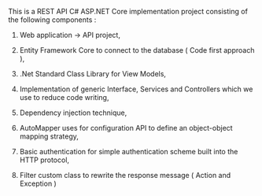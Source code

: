 
This is a REST API C# ASP.NET Core implementation project consisting of the following components :

1. Web application -> API project,

2. Entity Framework Core to connect to the database ( Code first approach ), 

3. .Net Standard Class Library for View Models,

4. Implementation of generic Interface, Services and Controllers which we use to reduce code writing,

5. Dependency injection technique, 

6. AutoMapper uses for configuration API to define an object-object mapping strategy,

7. Basic authentication for simple authentication scheme built into the HTTP protocol,

8. Filter custom class to rewrite the response message ( Action and Exception )



